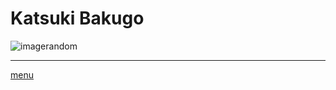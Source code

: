 # Katsuki Bakugo
![imagerandom]([https://github.com/laurorus/sitewebcour/blob/main/Bakugo%20Katsuki.md](https://github.com/laurorus/sitewebcour/blob/main/raf%2C750x1000%2C075%2Ct%2CFFFFFF%2097ab1c12de.jpg) "Bakugo Katsuki")
___
[menu](https://github.com/laurorus/sitewebcour/blob/main/README.md)


